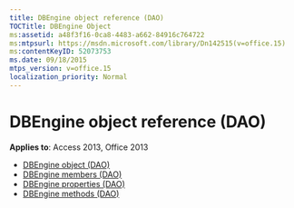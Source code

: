 ```yaml
---
title: DBEngine object reference (DAO)
TOCTitle: DBEngine Object
ms:assetid: a48f3f16-0ca8-4483-a662-84916c764722
ms:mtpsurl: https://msdn.microsoft.com/library/Dn142515(v=office.15)
ms:contentKeyID: 52073753
ms.date: 09/18/2015
mtps_version: v=office.15
localization_priority: Normal
---
```


# DBEngine object reference (DAO)

**Applies to**: Access 2013, Office 2013

- [DBEngine object (DAO)](dbengine-object-dao.md)
- [DBEngine members (DAO)](dbengine-members-dao.md)
- [DBEngine properties (DAO)](dbengine-properties-dao.md)
- [DBEngine methods (DAO)](dbengine-methods-dao.md)

